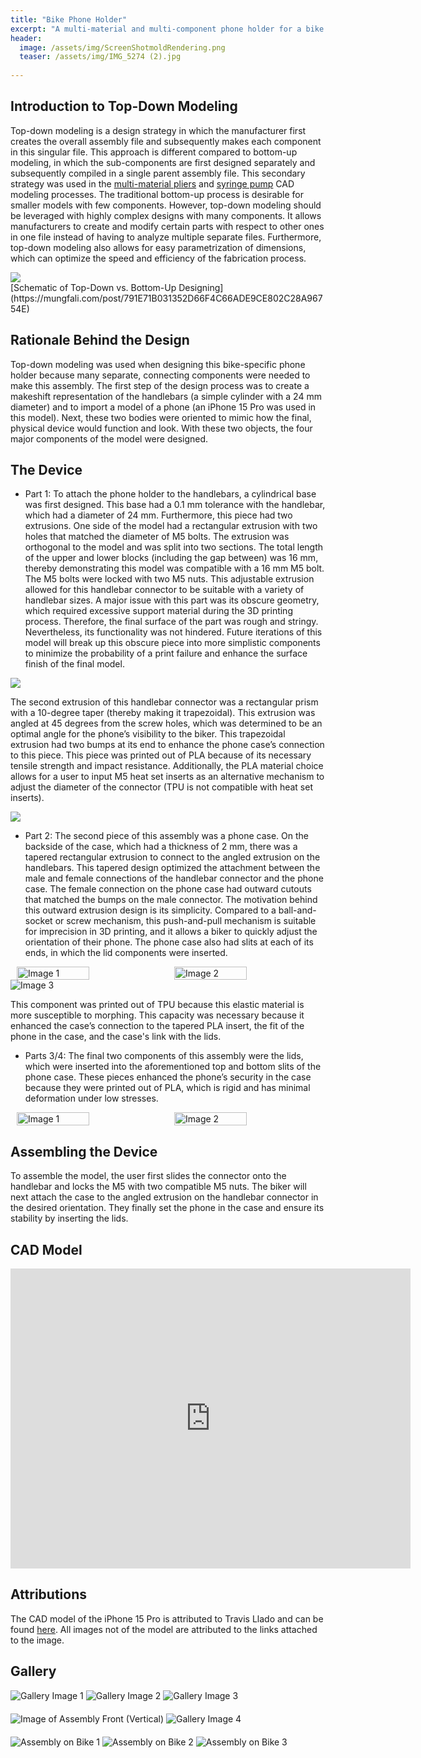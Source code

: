 ```yaml
---
title: "Bike Phone Holder"
excerpt: "A multi-material and multi-component phone holder for a bike with a handlebar diameter ranging from 23 to 25 mm."
header:
  image: /assets/img/ScreenShotmoldRendering.png
  teaser: /assets/img/IMG_5274 (2).jpg
   
---
```


## Introduction to Top-Down Modeling

Top-down modeling is a design strategy in which the manufacturer first creates the overall assembly file and subsequently makes each component in this singular file. This approach is different compared to bottom-up modeling, in which the sub-components are first designed separately and subsequently compiled in a single parent assembly file. This secondary strategy was used in the [multi-material pliers](https://charlesfrech.github.io/portfolio/MultiMaterialPliers/) and [syringe pump](https://charlesfrech.github.io/portfolio/SyringePump/) CAD modeling processes. The traditional bottom-up process is desirable for smaller models with few components. However, top-down modeling should be leveraged with highly complex designs with many components. It allows manufacturers to create and modify certain parts with respect to other ones in one file instead of having to analyze multiple separate files. Furthermore, top-down modeling also allows for easy parametrization of dimensions, which can optimize the speed and efficiency of the fabrication process.

<img src="/assets/img/TopdownSchematic.png" style="display:flex; margin:auto;">
<span class="image-title">[Schematic of Top-Down vs. Bottom-Up Designing](https://mungfali.com/post/791E71B031352D66F4C66ADE9CE802C28A96754E)</span>

## Rationale Behind the Design

Top-down modeling was used when designing this bike-specific phone holder because many separate, connecting components were needed to make this assembly. The first step of the design process was to create a makeshift representation of the handlebars (a simple cylinder with a 24 mm diameter) and to import a model of a phone (an iPhone 15 Pro was used in this model). Next, these two bodies were oriented to mimic how the final, physical device would function and look. With these two objects, the four major components of the model were designed.  

## The Device

* Part 1: To attach the phone holder to the handlebars, a cylindrical base was first designed. This base had a 0.1 mm tolerance with the handlebar, which had a diameter of 24 mm. Furthermore, this piece had two extrusions. One side of the model had a rectangular extrusion with two holes that matched the diameter of M5 bolts. The extrusion was orthogonal to the model and was split into two sections. The total length of the upper and lower blocks (including the gap between) was 16 mm, thereby demonstrating this model was compatible with a 16 mm M5 bolt. The M5 bolts were locked with two M5 nuts. This adjustable extrusion allowed for this handlebar connector to be suitable with a variety of handlebar sizes. A major issue with this part was its obscure geometry, which required excessive support material during the 3D printing process. Therefore, the final surface of the part was rough and stringy. Nevertheless, its functionality was not hindered. Future iterations of this model will break up this obscure piece into more simplistic components to minimize the probability of a print failure and enhance the surface finish of the final model.
<img src="/assets/img/HandleBarSideProfile.png" style="display:flex; margin:auto;">

The second extrusion of this handlebar connector was a rectangular prism with a 10-degree taper (thereby making it trapezoidal). This extrusion was angled at 45 degrees from the screw holes, which was determined to be an optimal angle for the phone’s visibility to the biker. This trapezoidal extrusion had two bumps at its end to enhance the phone case’s connection to this piece. This piece was printed out of PLA because of its necessary tensile strength and impact resistance. Additionally, the PLA material choice allows for a user to input M5 heat set inserts as an alternative mechanism to adjust the diameter of the connector (TPU is not compatible with heat set inserts).

<img src="/assets/img/HandlebarConnectorNubFaceProfile.png" style="display:flex; margin:auto;">

* Part 2: The second piece of this assembly was a phone case. On the backside of the case, which had a thickness of 2 mm, there was a tapered rectangular extrusion to connect to the angled extrusion on the handlebars. This tapered design optimized the attachment between the male and female connections of the handlebar connector and the phone case. The female connection on the phone case had outward cutouts that matched the bumps on the male connector. The motivation behind this outward extrusion design is its simplicity. Compared to a ball-and-socket or screw mechanism, this push-and-pull mechanism is suitable for imprecision in 3D printing, and it allows a biker to quickly adjust the orientation of their phone. The phone case also had slits at each of its ends, in which the lid components were inserted.

<html lang="en">
<head>
<meta charset="UTF-8">
<meta name="viewport" content="width=device-width, initial-scale=1.0">
<title>Images Side by Side</title>
<style>
    .image-container {
        display: flex;
        justify-content: center;
    }
    .image-container img {
        width: 50%; /* Adjust as needed */
        height: auto;
        margin: 0 10px;
    }
</style>
</head>
<body>

<div class="image-container">
      <img src="/assets/img/LidInsertProfile.png" alt="Image 1">
      <img src="/assets/img/CaseOutsideFaceProfile.png" alt="Image 2">
</div>

</body>
</html>

<img src="/assets/img/CaseSideProfile.png" alt="Image 3" style="display:flex; margin:auto;">

This component was printed out of TPU because this elastic material is more susceptible to morphing. This capacity was necessary because it enhanced the case’s connection to the tapered PLA insert, the fit of the phone in the case, and the case's link with the lids.

* Parts 3/4: The final two components of this assembly were the lids, which were inserted into the aforementioned top and bottom slits of the phone case. These pieces enhanced the phone’s security in the case because they were printed out of PLA, which is rigid and has minimal deformation under low stresses. 

<html lang="en">
<head>
<meta charset="UTF-8">
<meta name="viewport" content="width=device-width, initial-scale=1.0">
<title>Images Side by Side</title>
<style>
    .image-container {
        display: flex;
        justify-content: center;
    }
    .image-container img {
        width: 50%; /* Adjust as needed */
        height: auto;
        margin: 0 10px;
    }
</style>
</head>
<body>

<div class="image-container">
    <img src="/assets/img/LidsFaceProfile.png" alt="Image 1">
    <img src="/assets/img/LidsOutwardProfile.png" alt="Image 2">
</div>

</body>
</html>

## Assembling the Device

To assemble the model, the user first slides the connector onto the handlebar and locks the M5 with two compatible M5 nuts. The biker will next attach the case to the angled extrusion on the handlebar connector in the desired orientation. They finally set the phone in the case and ensure its stability by inserting the lids. 

## CAD Model
<iframe src="https://vanderbilt643.autodesk360.com/shares/public/SH512d4QTec90decfa6e40ad6560210ab50b?mode=embed" width="640" height="480" allowfullscreen="true" webkitallowfullscreen="true" mozallowfullscreen="true"  frameborder="0"></iframe>

## Attributions

The CAD model of the iPhone 15 Pro is attributed to Travis Llado and can be found [here](https://grabcad.com/library/iphone-15-pro-1). All images not of the model are attributed to the links attached to the image.

## Gallery

<html lang="en">
<head>
    <meta charset="UTF-8">
    <meta name="viewport" content="width=device-width, initial-scale=1.0">
    <title>Four Images</title>
</head>
<style>
  .container {
    text-align: center;
  }
  img {
      margin-bottom: 20px;
  }
</style>
<body>
    <img src="/assets/img/FullAsseblyUpwardsSide.png" alt="Gallery Image 1" title="Image of Assembly Side (Vertical)">
    <img src="/assets/img/FullAssemblyLandscapeBack.png" alt="Gallery Image 2" title="Image of Assembly Back (Horizontal)">
    <img src="/assets/img/FullAssemblyLandscapeSide.png" alt="Gallery Image 3" title="Image of Assembly Side (Horizontal)">
    <img src="/assets/img/FullyAssemblyUpwardsFront.png" alt="Image of Assembly Front (Vertical)">
    <img src="/assets/img/FullAssemblyUpwardsBack.png" alt="Gallery Image 4" title="Image of Assembly Back (Vertical)">
    <img src="/assets/img/IMG_5277.jpg" alt="Assembly on Bike 1">
    <img src="/assets/img/IMG_5275.jpg" alt="Assembly on Bike 2">
    <img src="/assets/img/IMG_5278.jpg" alt="Assembly on Bike 3">
</body>
</html>
